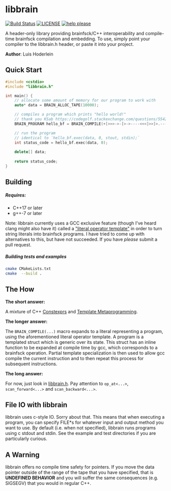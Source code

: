 # libbrain

[![Build Status](https://travis-ci.com/khemritolya/libbrain.svg?branch=master)](https://travis-ci.com/khemritolya/libbrain)
[![LICENSE](https://img.shields.io/github/license/khemritolya/libbrain)](https://github.com/khemritolya/libbrain/blob/master/LICENSE)
[![help please](https://img.shields.io/github/labels/khemritolya/libbrain/help%20wanted)](https://github.com/khemritolya/libbrain)

A header-only library providing brainfsck/C++ interoperability and compile-time brainfsck compilation and embedding. To use, simply point your compiler to the libbrain.h header, or paste it into your project.

**Author**: Luis Hoderlein

## Quick Start

```cpp
#include <cstdio>
#include "libbrain.h"

int main() {
    // allocate some amount of memory for our program to work with
    auto* data = BRAIN_ALLOC_TAPE(10000);

    // compiles a program which prints "hello world!"
    // thank you KSab https://codegolf.stackexchange.com/questions/55422/hello-world/163590#163590
    BRAIN_PROGRAM hello_bf = BRAIN_COMPILE(+[>>>->-[>->----<<<]>>]>.---.>+..+++.>>.<.>>---.<<<.+++.------.<-.>>+.);

    // run the program
    // identical to `hello_bf.exec(data, 0, stout, stdin);`
    int status_code = hello_bf.exec(data, 0);
    
    delete[] data;
    
    return status_code;
}
```

## Building

##### Requires:
   * C++17 or later
   * g++-7 or later

Note: libbrain currently uses a GCC exclusive feature (though I've heard clang might also have it) called a ["literal operator template"] in order to turn string literals into brainfsck programs. I have tried to come up with alternatives to this, but have not succeeded. If you have *please* submit a pull request.

["literal operator template"]: https://en.cppreference.com/w/cpp/language/user_literal

##### Building tests and examples

```bash
cmake CMakeLists.txt
cmake  --build .
```

## The How

**The short answer:**
 
 A mixture of C++ [Constexprs] and [Template Metaprogramming].

[Constexprs]: https://en.cppreference.com/w/cpp/language/constexpr
[Template Metaprogramming]: https://en.wikipedia.org/wiki/Template_metaprogramming

**The longer answer:**

The `BRAIN_COMPILE(...)` macro expands to a literal representing a program, using the aforementioned literal operator template. A program is a templated struct which is generic over its state. This struct has an inline function to be expanded at compile time by gcc, which corresponds to a brainfsck operation. Partial template specialization is then used to allow gcc compile the current instruction and to then repeat this process for subsequent instructions.

**The long answer:**
 
For now, just look in [libbrain.h]. Pay attention to `op_at<...>`, `scan_forward<...>` and `scan_backward<...>`.

[libbrain.h]: https://github.com/khemritolya/libbrain/blob/master/libbrain.h

## File IO with libbrain

libbrain uses c-style IO. Sorry about that. This means that when executing a program, you can specify FILE*s for whatever input and output method you want to use. By default (i.e. when not specified), libbrain runs programs using c stdout and stdin. See the example and test directories if you are particularly curious.

## A Warning

libbrain offers no compile time safety  for pointers. If you move the data pointer outside of the range of the tape that you have specified, that is **UNDEFINED BEHAVIOR** and you will suffer the same consequences (e.g. SIGSEGV) that you would in regular C++.